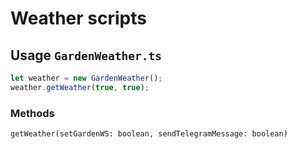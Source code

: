 # Weather scripts

## Usage `GardenWeather.ts`

```typescript
let weather = new GardenWeather();
weather.getWeather(true, true);
```

### Methods

`getWeather(setGardenWS: boolean, sendTelegramMessage: boolean)`
